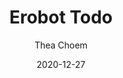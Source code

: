 ---
layout: post
title: Erobot Todo
permalink: /portfolios/erobot-todo/
date: 2020-12-27
categories: portfolio
author: Thea Choem
comments: true
cover:
ss1: assets/portfolios/erobot-todo/home.png
ss2: assets/portfolios/erobot-todo/taskdetail.png
bg-color: 191B20
---